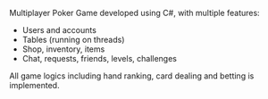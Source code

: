 Multiplayer Poker Game developed using C#, with multiple features:
- Users and accounts
- Tables (running on threads)
- Shop, inventory, items
- Chat, requests, friends, levels, challenges

All game logics including hand ranking, card dealing and betting is implemented.
